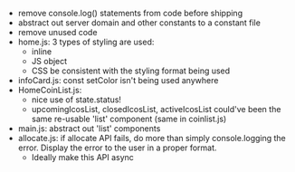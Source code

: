 - remove console.log() statements from code before shipping
- abstract out server domain and other constants to a constant file
- remove unused code
- home.js: 3 types of styling are used:
  - inline
  - JS object
  - CSS
  be consistent with the styling format being used
- infoCard.js: const setColor isn't being used anywhere
- HomeCoinList.js: 
  - nice use of state.status!
  - upcomingIcosList, closedIcosList, activeIcosList could've been the same re-usable 'list' component
    (same in coinlist.js)
- main.js: abstract out 'list' components
- allocate.js: if allocate API fails, do more than simply console.logging the error. Display the error to the user in a proper format.
  - Ideally make this API async